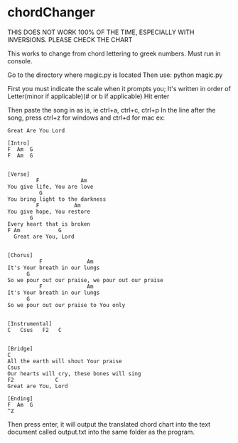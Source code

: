 # chordChanger

THIS DOES NOT WORK 100% OF THE TIME, ESPECIALLY WITH INVERSIONS. PLEASE CHECK THE CHART

This works to change from chord lettering to greek numbers.
Must run in console.

Go to the directory where magic.py is located
Then use:
python magic.py

First you must indicate the scale when it prompts you;
It's written in order of Letter(minor if applicable)(# or b if applicable)
Hit enter

Then paste the song in as is, ie ctrl+a, ctrl+c, ctrl+p
In the line after the song, press ctrl+z for windows and ctrl+d for mac
ex:
```
Great Are You Lord

[Intro]
F  Am  G
F  Am  G


[Verse]
         F             Am        
You give life, You are love
          G          
You bring light to the darkness
         F           Am         
You give hope, You restore
       G       
Every heart that is broken
F Am            G
  Great are You, Lord
  

[Chorus]
          F              Am         
It's Your breath in our lungs
      G      
So we pour out our praise, we pour out our praise
          F              Am          
It's Your breath in our lungs
      G                 
So we pour out our praise to You only


[Instrumental]
C   Csus   F2   C


[Bridge]
C        
All the earth will shout Your praise
Csus
Our hearts will cry, these bones will sing
F2             C
Great are You, Lord

[Ending]
F  Am  G
^Z
```
Then press enter, it will output the translated chord chart into the text document called output.txt into the same folder as the program.
